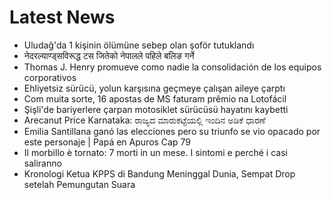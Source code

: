 # Latest News
-  Uludağ'da 1 kişinin ölümüne sebep olan şoför tutuklandı
-  नेदरल्याण्ड्सविरूद्ध टस जितेको नेपालले पहिले बलिङ गर्ने
-  Thomas J. Henry promueve como nadie la consolidación de los equipos corporativos
-  Ehliyetsiz sürücü, yolun karşısına geçmeye çalışan aileye çarptı
-  Com muita sorte, 16 apostas de MS faturam prêmio na Lotofácil
-  Şişli'de bariyerlere çarpan motosiklet sürücüsü hayatını kaybetti
-  Arecanut Price Karnataka:‌ ರಾಜ್ಯದ ಮಾರುಕಟ್ಟೆಯಲ್ಲಿ ಇಂದಿನ ಅಡಿಕೆ ಧಾರಣೆ
-  Emilia Santillana ganó las elecciones pero su triunfo se vio opacado por este personaje | Papá en Apuros Cap 79
-  Il morbillo è tornato: 7 morti in un mese. I sintomi e perché i casi saliranno
-  Kronologi Ketua KPPS di Bandung Meninggal Dunia, Sempat Drop setelah Pemungutan Suara
